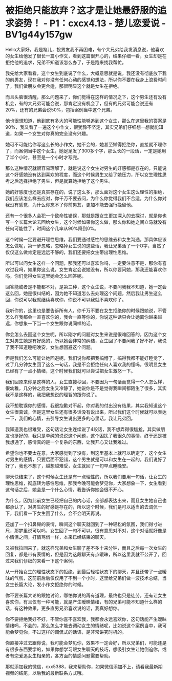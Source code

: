 # 被拒绝只能放弃？这才是让她最舒服的追求姿势！ - P1：cxcx4.13 - 楚儿恋爱说 - BV1g44y157gw

Hello大家好，我是褚儿，投男友我不再困难，有个大兄弟给我发消息说，他喜欢的女生给他发了很长一篇小作文，看到这篇很开心的，结果仔细一看，女生却是在拒绝他的追求，兄弟不知道该怎么办了，于是跑来找我帮忙。

我先给大家看看，这个女生到底说了什么，大概意思就是说，我还没有彻底放下我的前男友，现在我对你没有任何心动的感觉和想法，所以你不要在我身上浪费时间了，我们做朋友会更合适，那很明显这个就是女生在拒绝。

而且头脑很清醒，那么问题来了，你们觉得在这样的情况之下，这个男生还有没有机会，有的大兄弟可能会说，那肯定没有机会了，但有的兄弟可能会说还有20%，还有的兄弟会说50%，包括案例当中这个兄弟。

他也很想知道，他到底有多大的可能性能够追到这个女生，那么在这里我的答案是90%，我又看了一遍这个小作文，很犹豫不坚定，其实兄弟们仔细想一想就能知道，如果一个女生对你真的完全没有兴趣。

她可不可能给你写这么长的小作文，她不会的，她甚至懒得拒绝你，直接就不理你了，而案例当中这个女生，她足足发了300多个字，那么长的一段话，一定是她用了半个小时，甚至是一个小时才写完。

那么这种情况就很容易理解了，就是说这个女生对男生的好感都是存在的，只能说这个好感她没有达到喜欢的程度，而这个时候男生又给了她压力，所以女生理性思考之后选择拒绝了男生，但是就算她拒绝了这个男生。

她的好感度也还是真实存在的，说了这么多，那么面对这个女生这么理性的拒绝，我们应该怎么样去应对，你千万不要去问，为什么你觉得我们不合适，为什么你对我没有感觉，为什么你忘不了你前男友，更加不能去强行挽留他。

还有一个很多人会犯一个致命性错误，那就是跟女生更加深入的去探讨，就是你也写一个长篇大论去回给女生，这个时候如果你这么做，那么你和她之间立马就没有任何可能性了，时间这个几率从90%降到0%。

这个时候一定要避开理性思维，我们要通过感性的思维去和女生沟通，那具体应该怎么做呢，第一步忽略，忽略掉女生说的这些话，我让兄弟活了一个O字，当然了仅仅这么做肯定是远远不够的，我们还要把女生带出理性思维。

所以可以问女生这样一个问题，那我还可以喜欢你吗，一定要注意不是，那你有喜欢过我吗，如果你这么说，女生肯定会说她没有，所以你要问她，那我还能喜欢你吗，你们觉得女生这里她会怎么回答呢。

回答能或者是不能都不对，是第三种，这个女生说，不要问我我不知道，她一定会这么回，她是很纠结的，因为她不知道怎么去处理这个问题，然后我让男生这么回，你说可以我就继续喜欢你，你说不可以我就不喜欢你了。

我听你的，这里也是要告诉所有人，你千万不要在女生拒绝你的时候跟她说，不管怎么样我都会一直喜欢你的，我会一直等你的，你说这种话只会让她离你越来越远，你想象一下当一个女生跟你说同样的话。

你会怎么去回这个女生呢，所以刚才的问题对女生来说是很难回答的，因为这个女生对男生她是有好感的，所以她会非常的纠结，女生回了不要问我了好不好，我说了我不知道睡吧晚安，女生想回避这个问题。

但是我们怎么可能让她回避呢，我们说你都把我搞懵了，搞得我都不能好睡觉了，过了几分钟女生回了这么一句话，我是不会拒绝任何人喜欢我的懂吗，很明显女生已经有了一点小情绪，这个时候我们就可以尝试把女生激怒一下。

我们回原来你是这样的人，女生直接秒回，不要因为一句话而觉得一个人怎么样，很幼稚，几分钟之后女生又冷静了，她说你是不是觉得我瞬间都陌生了很多，其实我不是这样的，我把我想说的理智的跟你说了。

我不想耽误你的感情，我很抱歉对不起，你对我的付出没有结果，其实我知道这个女生很真诚，但是这里女生还有很多话没有说出来，所以我们这个时候就可以表达一下，我们的心情，去引导女生说出更多的心里话，我让兄弟回。

我知道我也很难受，这句话让女生连续说了4段话，我不想弄得很尴尬，其实做朋友也挺好的，我只是单纯的说说这个问题，这个困扰了我很久的事情，终于还是被我想通了，感情真的是一个复杂的东西，让我开心又让我难过。

希望你也不要太在意，大家感觉到了没有，到这里基本上就可以确定了，这个女生对男生的感情，只要后面不犯错，这个男生就是可以和女生在一起的，我们说好了好了，我也不想了，越想越难受，女生就回了一句早点睡晚安。

聊天快结束了，这个时候女生还是有一点理性的，所以我们要用一句话，让女生的理性思维，彻底转为感性思维，那我今晚可能会梦见你，大家想象一下，女生看到这句话之后，她会是一个什么心情，我告诉你她会很不开心。

为什么，因为此前女生已经把自己的内心话，全部都表达出来，而且女生她自己也都承认了，对男生的好感是存在的，所以这个时候，我们是可以适当的去调侃一下，我们看一下女生回了什么，会不会明天再说。

还加了一个扣鼻屎的表情，瞬间这个聊天就回到了一种轻松的氛围，我们得寸进尺，那梦里说可以吗，女生回了一句不可以，很有意思对不对，这个对话就好像是小情侣之间，打情骂俏一样，本来已经结束的聊天。

又被我拉回来了，就这样兄弟和女生聊了差不多十来分钟，而且之后每一次女生的回复，都是带有表情的，但是因为这段聊天有点暧昧，所以这里我就不公开了，回过来我们仔细的来看一下这个案例。

从一开始女生的理性状态下的拒绝，到最后轻松状态下的聊天，并且还带了一点暧昧的气氛，这前前后后仅仅用了不到一个小时，这里给兄弟们做一波技术总结，当女生长篇大论，发小作文拒绝你的时候。

你不要长篇大论的跟她讨论，哪怕你说的再有道理，最终也只是徒劳，还有让女生喜欢你，有且仅有一种可能，就是产生暧昧情绪，有的兄弟可能不知道什么样的话，有这种效果，更多直男兄弟喜欢说的话，我真好想你。

你不要拒绝我好不好，不管你喜不喜欢我，我都会永远喜欢你，这句话能产生暧昧情绪吗，不会的，那么怎么才能去调动女生的情绪呢，比如说这个案例当中，我可能会梦见你，不过这样的调侃式的话语，是非常讲究时机的。

你直接冲过去跟你说，我可能会梦见你，效果不一定会好，所以兄弟们，可能还是有很多东西要学的，如果你想学习跟女生聊天的技巧，想吸引女生让她倒追你，或者有恋爱追女生相亲的，各方面的情感问题需要帮助。

那就添加我的微信，cxx5388，我来帮助你，如果微信添加不上，请看我最新期视频的结尾，以后我的最新联系方式哦。
